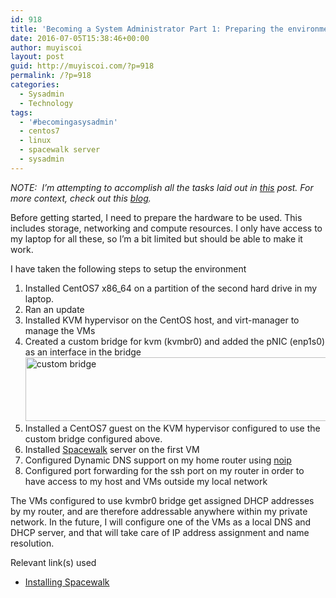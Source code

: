```yaml
---
id: 918
title: 'Becoming a System Administrator Part 1: Preparing the environment'
date: 2016-07-05T15:38:46+00:00
author: muyiscoi
layout: post
guid: http://muyiscoi.com/?p=918
permalink: /?p=918
categories:
  - Sysadmin
  - Technology
tags:
  - '#becomingasysadmin'
  - centos7
  - linux
  - spacewalk server
  - sysadmin
---
```

_NOTE:  I&#8217;m attempting to accomplish all the tasks laid out in [this](https://www.reddit.com/r/linuxadmin/comments/2s924h/how_did_you_get_your_start/cnnw1ma) post. For more context, check out this [blog](https://muyiscoi.com/?p=915)._

Before getting started, I need to prepare the hardware to be used. This includes storage, networking and compute resources. I only have access to my laptop for all these, so I&#8217;m a bit limited but should be able to make it work.

I have taken the following steps to setup the environment

  1. Installed CentOS7 x86_64 on a partition of the second hard drive in my laptop.
  2. Ran an update
  3. Installed KVM hypervisor on the CentOS host, and virt-manager to manage the VMs
  4. Created a custom bridge for kvm (kvmbr0) and added the pNIC (enp1s0) as an interface in the bridge[<img class="aligncenter size-medium wp-image-920" src="http://muyiscoi.com/blog/wp-content/uploads/2016/07/network-580x102.png" alt="custom bridge " width="580" height="102" srcset="https://muyiscoi.com/blog/wp-content/uploads/2016/07/network-580x102.png 580w, https://muyiscoi.com/blog/wp-content/uploads/2016/07/network.png 613w" sizes="(max-width: 580px) 100vw, 580px" />](http://muyiscoi.com/blog/wp-content/uploads/2016/07/network.png)
  5. Installed a CentOS7 guest on the KVM hypervisor configured to use the custom bridge configured above.
  6. Installed [Spacewalk](http://spacewalkproject.org/download.html) server on the first VM
  7. Configured Dynamic DNS support on my home router using [noip](http://www.noip.com/)
  8. Configured port forwarding for the ssh port on my router in order to have access to my host and VMs outside my local network

The VMs configured to use kvmbr0 bridge get assigned DHCP addresses by my router, and are therefore addressable anywhere within my private network. In the future, I will configure one of the VMs as a local DNS and DHCP server, and that will take care of IP address assignment and name resolution.

Relevant link(s) used

  * [Installing Spacewalk](https://www.unixmen.com/install-and-configure-spacewalk-in-centos-7/)